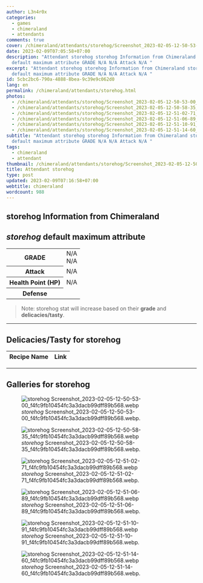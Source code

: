 ```yaml
---
author: L3n4r0x
categories:
  - games
  - chimeraland
  - attendants
comments: true
cover: /chimeraland/attendants/storehog/Screenshot_2023-02-05-12-50-53-00_f4fc9fb10454fc3a3dacb99dff89b568.webp
date: 2023-02-09T07:05:58+07:00
description: "Attendant storehog storehog Information from Chimeraland storehog
  default maximum attribute GRADE N/A N/A Attack N/A "
excerpt: "Attendant storehog storehog Information from Chimeraland storehog
  default maximum attribute GRADE N/A N/A Attack N/A "
id: 5cbc2bc6-790a-4888-8bea-9c39e9c062d0
lang: en
permalink: /chimeraland/attendants/storehog.html
photos:
  - /chimeraland/attendants/storehog/Screenshot_2023-02-05-12-50-53-00_f4fc9fb10454fc3a3dacb99dff89b568.webp
  - /chimeraland/attendants/storehog/Screenshot_2023-02-05-12-50-58-35_f4fc9fb10454fc3a3dacb99dff89b568.webp
  - /chimeraland/attendants/storehog/Screenshot_2023-02-05-12-51-02-71_f4fc9fb10454fc3a3dacb99dff89b568.webp
  - /chimeraland/attendants/storehog/Screenshot_2023-02-05-12-51-06-89_f4fc9fb10454fc3a3dacb99dff89b568.webp
  - /chimeraland/attendants/storehog/Screenshot_2023-02-05-12-51-10-91_f4fc9fb10454fc3a3dacb99dff89b568.webp
  - /chimeraland/attendants/storehog/Screenshot_2023-02-05-12-51-14-60_f4fc9fb10454fc3a3dacb99dff89b568.webp
subtitle: "Attendant storehog storehog Information from Chimeraland storehog
  default maximum attribute GRADE N/A N/A Attack N/A "
tags:
  - chimeraland
  - attendant
thumbnail: /chimeraland/attendants/storehog/Screenshot_2023-02-05-12-50-53-00_f4fc9fb10454fc3a3dacb99dff89b568.webp
title: Attendant storehog
type: post
updated: 2023-02-09T07:16:58+07:00
webtitle: chimeraland
wordcount: 988
---
```


<link
  rel="stylesheet"
  href="https://rawcdn.githack.com/dimaslanjaka/Web-Manajemen/870a349/css/bootstrap-5-3-0-alpha3-wrapper.css"
/>
<section id="bootstrap-wrapper">
  <div data-bs-theme="dark">
    <h2>storehog Information from Chimeraland</h2>
    <h2 id="attribute"><i>storehog</i> default maximum attribute</h2>
    <div class="row">
      <div class="col mb-2">
        <div class="card">
          <div class="card-body">
            <table>
              <tr>
                <th>GRADE</th>
                <td>N/A <br />N/A</td>
              </tr>
              <tr>
                <th>Attack</th>
                <td>N/A</td>
              </tr>
              <tr>
                <th>Health Point (HP)</th>
                <td>N/A</td>
              </tr>
              <tr>
                <th>Defense</th>
                <td></td>
              </tr>
            </table>
          </div>
        </div>
      </div>
    </div>
    <blockquote class="bd-callout bd-callout-warning">
      Note: storehog stat will increase based on their <b>grade</b> and
      <b>delicacies/tasty</b>.
    </blockquote>
    <hr />
    <h2 id="delicacies">Delicacies/Tasty for storehog</h2>
    <div class="card">
      <div class="card-body">
        <div class="table-responsive">
          <table class="table table-striped">
            <thead>
              <tr>
                <th>Recipe Name</th>
                <th>Link</th>
              </tr>
            </thead>
            <tbody></tbody>
          </table>
        </div>
      </div>
    </div>
    <hr />
    <div id="gallery">
      <h2>Galleries for storehog</h2>
      <div class="row">
        <div class="col-lg-6 col-12">
          <figure>
            <img
              src="https://www.webmanajemen.com/chimeraland/attendants/storehog/Screenshot_2023-02-05-12-50-53-00_f4fc9fb10454fc3a3dacb99dff89b568.webp"
              alt="storehog Screenshot_2023-02-05-12-50-53-00_f4fc9fb10454fc3a3dacb99dff89b568.webp"
            />
            <figcaption style="word-wrap: break-word">
              <i>storehog</i>
              Screenshot_2023-02-05-12-50-53-00_f4fc9fb10454fc3a3dacb99dff89b568.webp.
            </figcaption>
          </figure>
        </div>
        <div class="col-lg-6 col-12">
          <figure>
            <img
              src="https://www.webmanajemen.com/chimeraland/attendants/storehog/Screenshot_2023-02-05-12-50-58-35_f4fc9fb10454fc3a3dacb99dff89b568.webp"
              alt="storehog Screenshot_2023-02-05-12-50-58-35_f4fc9fb10454fc3a3dacb99dff89b568.webp"
            />
            <figcaption style="word-wrap: break-word">
              <i>storehog</i>
              Screenshot_2023-02-05-12-50-58-35_f4fc9fb10454fc3a3dacb99dff89b568.webp.
            </figcaption>
          </figure>
        </div>
        <div class="col-lg-6 col-12">
          <figure>
            <img
              src="https://www.webmanajemen.com/chimeraland/attendants/storehog/Screenshot_2023-02-05-12-51-02-71_f4fc9fb10454fc3a3dacb99dff89b568.webp"
              alt="storehog Screenshot_2023-02-05-12-51-02-71_f4fc9fb10454fc3a3dacb99dff89b568.webp"
            />
            <figcaption style="word-wrap: break-word">
              <i>storehog</i>
              Screenshot_2023-02-05-12-51-02-71_f4fc9fb10454fc3a3dacb99dff89b568.webp.
            </figcaption>
          </figure>
        </div>
        <div class="col-lg-6 col-12">
          <figure>
            <img
              src="https://www.webmanajemen.com/chimeraland/attendants/storehog/Screenshot_2023-02-05-12-51-06-89_f4fc9fb10454fc3a3dacb99dff89b568.webp"
              alt="storehog Screenshot_2023-02-05-12-51-06-89_f4fc9fb10454fc3a3dacb99dff89b568.webp"
            />
            <figcaption style="word-wrap: break-word">
              <i>storehog</i>
              Screenshot_2023-02-05-12-51-06-89_f4fc9fb10454fc3a3dacb99dff89b568.webp.
            </figcaption>
          </figure>
        </div>
        <div class="col-lg-6 col-12">
          <figure>
            <img
              src="https://www.webmanajemen.com/chimeraland/attendants/storehog/Screenshot_2023-02-05-12-51-10-91_f4fc9fb10454fc3a3dacb99dff89b568.webp"
              alt="storehog Screenshot_2023-02-05-12-51-10-91_f4fc9fb10454fc3a3dacb99dff89b568.webp"
            />
            <figcaption style="word-wrap: break-word">
              <i>storehog</i>
              Screenshot_2023-02-05-12-51-10-91_f4fc9fb10454fc3a3dacb99dff89b568.webp.
            </figcaption>
          </figure>
        </div>
        <div class="col-lg-6 col-12">
          <figure>
            <img
              src="https://www.webmanajemen.com/chimeraland/attendants/storehog/Screenshot_2023-02-05-12-51-14-60_f4fc9fb10454fc3a3dacb99dff89b568.webp"
              alt="storehog Screenshot_2023-02-05-12-51-14-60_f4fc9fb10454fc3a3dacb99dff89b568.webp"
            />
            <figcaption style="word-wrap: break-word">
              <i>storehog</i>
              Screenshot_2023-02-05-12-51-14-60_f4fc9fb10454fc3a3dacb99dff89b568.webp.
            </figcaption>
          </figure>
        </div>
      </div>
    </div>
  </div>
</section>
